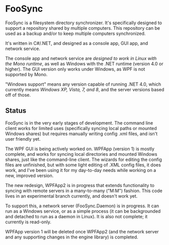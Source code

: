 FooSync
=======

FooSync is a filesystem directory synchronizer. It's specifically designed to
support a repository shared by multiple computers. This repository can be used
as a backup and/or to keep multiple computers synchronized.

It's written in C#/.NET, and designed as a console app, GUI app, and network
service.

The console app and network service are *designed to work in Linux with the
Mono runtime*, as well as Windows with the .NET runtime (version 4.0 or higher).
The GUI version only works under Windows, as WPF is not supported by Mono.

"Windows support" means any version capable of running .NET 4.0, which
currently means *Windows XP, Vista, 7, and 8*, and the server versions based
off of those.

Status
------

FooSync is in the very early stages of development. The command line client
works for limited uses (specifically syncing local paths or mounted Windows
shares) but requires manually writing config .xml files, and isn't user
friendly yet.

The WPF GUI is being actively worked on. WPFApp (version 1) is mostly complete,
and works for syncing local directories and mounted Windows shares, just like
the command-line client. The wizards for editing the config files are
unfinished, but with some light editing of .XML config files, it does work, and
I've been using it for my day-to-day needs while working on a new, improved
version.

The new redesign, WPFApp2 is in progress that extends functionality to syncing
with remote servers in a many-to-many ("M:M") fashion. This code lives in an
experimental branch currently, and doesn't work yet.

To support this, a network server (FooSync.Daemon) is in progress. It can run
as a Windows service, or as a simple process (it can be backgrounded and
detached to run as a daemon in Linux). It is also not complete; it currently
is read-only.

WPFApp version 1 will be deleted once WPFApp2 (and the network server and any
supporting changes in the engine library) is completed. 